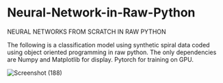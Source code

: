 # Neural-Network-in-Raw-Python 

NEURAL NETWORKS FROM SCRATCH IN RAW PYTHON

The following is a classification model using synthetic spiral data coded using object oriented programming in raw python. The only dependencies are Numpy and Matplotlib for display. Pytorch for training on GPU.

![Screenshot (188)](https://github.com/CameronCMaples/Neural-Network-in-Raw-Python/assets/78427260/837456c8-dba9-4206-8249-e69709e253e3)
